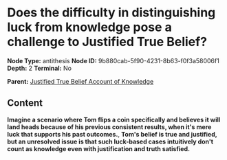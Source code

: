 # Does the difficulty in distinguishing luck from knowledge pose a challenge to Justified True Belief?

**Node Type:** antithesis
**Node ID:** 9b880cab-5f90-4231-8b63-f0f3a58006f1
**Depth:** 2
**Terminal:** No

**Parent:** [Justified True Belief Account of Knowledge](justified-true-belief-account-of-knowledge.md)

## Content

**Imagine a scenario where Tom flips a coin specifically and believes it will land heads because of his previous consistent results, when it's mere luck that supports his past outcomes.**, **Tom's belief is true and justified, but an unresolved issue is that such luck-based cases intuitively don't count as knowledge even with justification and truth satisfied.**
